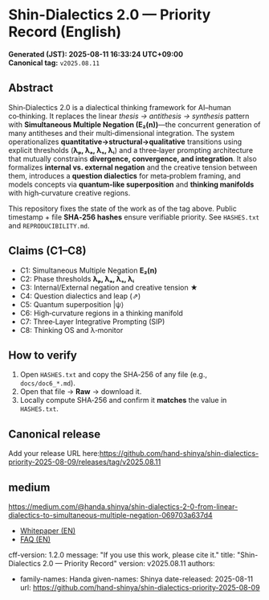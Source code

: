 # Shin-Dialectics 2.0 — Priority Record (English)

**Generated (JST): 2025-08-11 16:33:24 UTC+09:00**  
**Canonical tag:** `v2025.08.11`

## Abstract
Shin‑Dialectics 2.0 is a dialectical thinking framework for AI–human co‑thinking. It replaces the linear *thesis → antithesis → synthesis* pattern with **Simultaneous Multiple Negation (E₂(n))**—the concurrent generation of many antitheses and their multi‑dimensional integration. The system operationalizes **quantitative→structural→qualitative** transitions using explicit thresholds (**λₚ, λₐ, λₛ, λᵢ**) and a three‑layer prompting architecture that mutually constrains **divergence, convergence, and integration**. It also formalizes **internal vs. external negation** and the creative tension between them, introduces a **question dialectics** for meta‑problem framing, and models concepts via **quantum‑like superposition** and **thinking manifolds** with high‑curvature creative regions.

This repository fixes the state of the work as of the tag above. Public timestamp + file **SHA‑256 hashes** ensure verifiable priority. See `HASHES.txt` and `REPRODUCIBILITY.md`.

## Claims (C1–C8)
- C1: Simultaneous Multiple Negation **E₂(n)**
- C2: Phase thresholds **λₚ, λₐ, λₛ, λᵢ**
- C3: Internal/External negation and creative tension ★
- C4: Question dialectics and leap (⇗)
- C5: Quantum superposition \|ψ⟩
- C6: High‑curvature regions in a thinking manifold
- C7: Three‑Layer Integrative Prompting (SIP)
- C8: Thinking OS and λ‑monitor

## How to verify
1. Open `HASHES.txt` and copy the SHA‑256 of any file (e.g., `docs/doc6_*.md`).  
2. Open that file → **Raw** → download it.  
3. Locally compute SHA‑256 and confirm it **matches** the value in `HASHES.txt`.

## Canonical release
Add your release URL here:https://github.com/hand-shinya/shin-dialectics-priority-2025-08-09/releases/tag/v2025.08.11
## medium
https://medium.com/@handa.shinya/shin-dialectics-2-0-from-linear-dialectics-to-simultaneous-multiple-negation-069703a637d4

- [Whitepaper (EN)](./whitepaper_en_v2025-08-11.md)
- [FAQ (EN)](./faq_en_v2025-08-11.md)

cff-version: 1.2.0
message: "If you use this work, please cite it."
title: "Shin-Dialectics 2.0 — Priority Record"
version: v2025.08.11
authors:
  - family-names: Handa
    given-names: Shinya
date-released: 2025-08-11
url: https://github.com/hand-shinya/shin-dialectics-priority-2025-08-09
